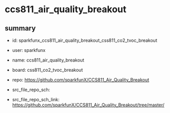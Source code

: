 # ccs811_air_quality_breakout
 
## summary 
* id: sparkfunx_ccs811_air_quality_breakout_css811_co2_tvoc_breakout
* user: sparkfunx
* name: ccs811_air_quality_breakout
* board: css811_co2_tvoc_breakout
* repo: https://github.com/sparkfunX/CCS811_Air_Quality_Breakout



* src_file_repo_sch: 
* src_file_repo_sch_link: https://github.com/sparkfunX/CCS811_Air_Quality_Breakout/tree/master/






